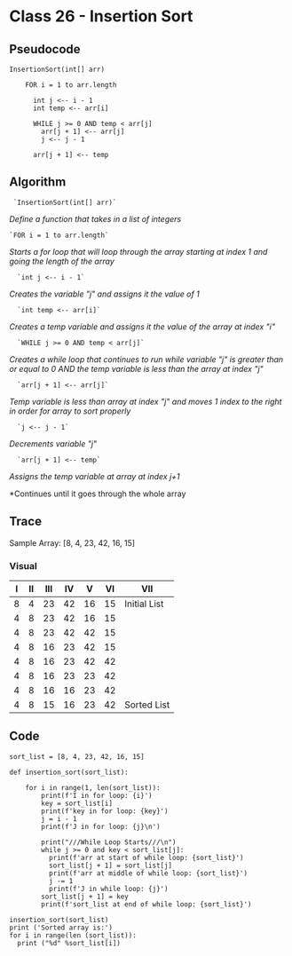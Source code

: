 # Class 26 - Insertion Sort

## Pseudocode
```
InsertionSort(int[] arr)

    FOR i = 1 to arr.length

      int j <-- i - 1
      int temp <-- arr[i]

      WHILE j >= 0 AND temp < arr[j]
        arr[j + 1] <-- arr[j]
        j <-- j - 1

      arr[j + 1] <-- temp
```

## Algorithm

     `InsertionSort(int[] arr)`
*Define a function that takes in a list of integers*

    `FOR i = 1 to arr.length`
*Starts a for loop that will loop through the array starting at index 1 and going the length of the array*

      `int j <-- i - 1`
*Creates the variable "j" and assigns it the value of 1*

      `int temp <-- arr[i]`
*Creates a temp variable and assigns it the value of the array  at index "i"*

      `WHILE j >= 0 AND temp < arr[j]`
*Creates a while loop that continues to run while variable "j" is greater than or equal to 0 AND the temp variable is less than the array at index "j"*

      `arr[j + 1] <-- arr[j]`
*Temp variable is less than array at index "j" and moves 1 index to the right in order for array to sort properly*

      `j <-- j - 1`
*Decrements variable "j"*

      `arr[j + 1] <-- temp`
*Assigns the temp variable at array at index j+1*

*Continues until it goes through the whole array

## Trace

Sample Array: [8, 4, 23, 42, 16, 15]


### Visual

| I | II|III|IV | V | VI|VII|
|---|---|---|---|---|---|---|
| 8 | 4 | 23| 42| 16| 15|Initial List|
| 4 | 8 | 23| 42| 16| 15|   |
| 4 | 8 | 23| 42| 42| 15|   |
| 4 | 8 | 16| 23| 42| 15|   |
| 4 | 8 | 16| 23| 42| 42|   |
| 4 | 8 | 16| 23| 23| 42|   |
| 4 | 8 | 16| 16| 23| 42|   |
| 4 | 8 | 15| 16| 23| 42|Sorted List|


## Code

```
sort_list = [8, 4, 23, 42, 16, 15]

def insertion_sort(sort_list):

    for i in range(1, len(sort_list)):
        print(f'I in for loop: {i}')
        key = sort_list[i]
        print(f'key in for loop: {key}')
        j = i - 1
        print(f'J in for loop: {j}\n')

        print("///While Loop Starts///\n")
        while j >= 0 and key < sort_list[j]:
          print(f'arr at start of while loop: {sort_list}')
          sort_list[j + 1] = sort_list[j]
          print(f'arr at middle of while loop: {sort_list}')
          j -= 1
          print(f'J in while loop: {j}')
        sort_list[j + 1] = key
        print(f'sort_list at end of while loop: {sort_list}')

insertion_sort(sort_list)
print ('Sorted array is:')
for i in range(len (sort_list)):
  print ("%d" %sort_list[i])
```
